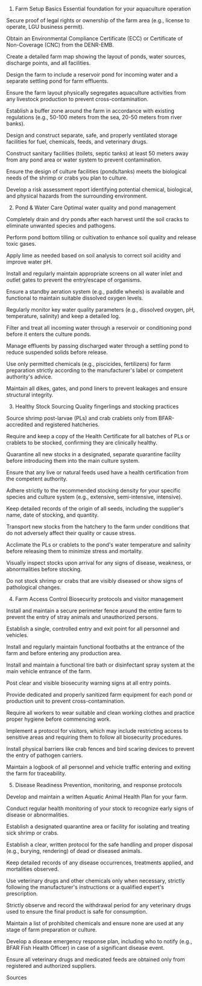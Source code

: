 1. Farm Setup Basics
Essential foundation for your aquaculture operation

Secure proof of legal rights or ownership of the farm area (e.g., license to operate, LGU business permit).

Obtain an Environmental Compliance Certificate (ECC) or Certificate of Non-Coverage (CNC) from the DENR-EMB.


Create a detailed farm map showing the layout of ponds, water sources, discharge points, and all facilities.

Design the farm to include a reservoir pond for incoming water and a separate settling pond for farm effluents.


Ensure the farm layout physically segregates aquaculture activities from any livestock production to prevent cross-contamination.


Establish a buffer zone around the farm in accordance with existing regulations (e.g., 50-100 meters from the sea, 20-50 meters from river banks).


Design and construct separate, safe, and properly ventilated storage facilities for fuel, chemicals, feeds, and veterinary drugs.


Construct sanitary facilities (toilets, septic tanks) at least 50 meters away from any pond area or water system to prevent contamination.

Ensure the design of culture facilities (ponds/tanks) meets the biological needs of the shrimp or crabs you plan to culture.


Develop a risk assessment report identifying potential chemical, biological, and physical hazards from the surrounding environment.

2. Pond & Water Care
Optimal water quality and pond management

Completely drain and dry ponds after each harvest until the soil cracks to eliminate unwanted species and pathogens.

Perform pond bottom tilling or cultivation to enhance soil quality and release toxic gases.

Apply lime as needed based on soil analysis to correct soil acidity and improve water pH.

Install and regularly maintain appropriate screens on all water inlet and outlet gates to prevent the entry/escape of organisms.

Ensure a standby aeration system (e.g., paddle wheels) is available and functional to maintain suitable dissolved oxygen levels.

Regularly monitor key water quality parameters (e.g., dissolved oxygen, pH, temperature, salinity) and keep a detailed log.


Filter and treat all incoming water through a reservoir or conditioning pond before it enters the culture ponds.



Manage effluents by passing discharged water through a settling pond to reduce suspended solids before release.


Use only permitted chemicals (e.g., piscicides, fertilizers) for farm preparation strictly according to the manufacturer's label or competent authority's advice.


Maintain all dikes, gates, and pond liners to prevent leakages and ensure structural integrity.

3. Healthy Stock Sourcing
Quality fingerlings and stocking practices

Source shrimp post-larvae (PLs) and crab crablets only from BFAR-accredited and registered hatcheries.

Require and keep a copy of the Health Certificate for all batches of PLs or crablets to be stocked, confirming they are clinically healthy.


Quarantine all new stocks in a designated, separate quarantine facility before introducing them into the main culture system.


Ensure that any live or natural feeds used have a health certification from the competent authority.

Adhere strictly to the recommended stocking density for your specific species and culture system (e.g., extensive, semi-intensive, intensive).

Keep detailed records of the origin of all seeds, including the supplier's name, date of stocking, and quantity.

Transport new stocks from the hatchery to the farm under conditions that do not adversely affect their quality or cause stress.


Acclimate the PLs or crablets to the pond's water temperature and salinity before releasing them to minimize stress and mortality.


Visually inspect stocks upon arrival for any signs of disease, weakness, or abnormalities before stocking.


Do not stock shrimp or crabs that are visibly diseased or show signs of pathological changes.



4. Farm Access Control
Biosecurity protocols and visitor management

Install and maintain a secure perimeter fence around the entire farm to prevent the entry of stray animals and unauthorized persons.

Establish a single, controlled entry and exit point for all personnel and vehicles.

Install and regularly maintain functional footbaths at the entrance of the farm and before entering any production area.

Install and maintain a functional tire bath or disinfectant spray system at the main vehicle entrance of the farm.

Post clear and visible biosecurity warning signs at all entry points.

Provide dedicated and properly sanitized farm equipment for each pond or production unit to prevent cross-contamination.

Require all workers to wear suitable and clean working clothes and practice proper hygiene before commencing work.

Implement a protocol for visitors, which may include restricting access to sensitive areas and requiring them to follow all biosecurity procedures.

Install physical barriers like crab fences and bird scaring devices to prevent the entry of pathogen carriers.


Maintain a logbook of all personnel and vehicle traffic entering and exiting the farm for traceability.

5. Disease Readiness
Prevention, monitoring, and response protocols

Develop and maintain a written Aquatic Animal Health Plan for your farm.


Conduct regular health monitoring of your stock to recognize early signs of disease or abnormalities.

Establish a designated quarantine area or facility for isolating and treating sick shrimp or crabs.


Establish a clear, written protocol for the safe handling and proper disposal (e.g., burying, rendering) of dead or diseased animals.


Keep detailed records of any disease occurrences, treatments applied, and mortalities observed.

Use veterinary drugs and other chemicals only when necessary, strictly following the manufacturer's instructions or a qualified expert's prescription.

Strictly observe and record the withdrawal period for any veterinary drugs used to ensure the final product is safe for consumption.


Maintain a list of prohibited chemicals and ensure none are used at any stage of farm preparation or culture.

Develop a disease emergency response plan, including who to notify (e.g., BFAR Fish Health Officer) in case of a significant disease event.


Ensure all veterinary drugs and medicated feeds are obtained only from registered and authorized suppliers.



Sources






